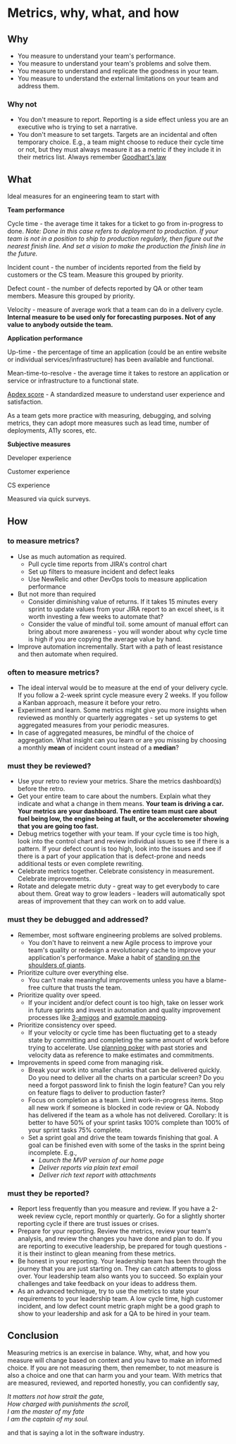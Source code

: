 # Metrics, why, what, and how

## Why

* You measure to understand your team's performance.
* You measure to understand your team's problems and solve them.
* You measure to understand and replicate the goodness in your team.
* You measure to understand the external limitations on your team and address them.

### Why not

* You don't measure to report. Reporting is a side effect unless you are an executive who is trying to set a narrative.
* You don't measure to set targets. Targets are an incidental and often temporary choice. E.g., a team might choose to reduce their cycle time or not, but they must always measure it as a metric if they include it in their metrics list. Always remember [Goodhart's law](https://en.wikipedia.org/wiki/Goodhart%27s_law)

## What

Ideal measures for an engineering team to start with

**Team performance**

Cycle time - the average time it takes for a ticket to go from in-progress to done.
    *Note: Done in this case refers to deployment to production. If your team is not in a position to ship to production regularly, then figure out the nearest finish line. And set a vision to make the production the finish line in the future.*

Incident count - the number of incidents reported from the field by customers or the CS team. Measure this grouped by priority.

Defect count - the number of defects reported by QA or other team members. Measure this grouped by priority.

Velocity - measure of average work that a team can do in a delivery cycle. **Internal measure to be used only for forecasting purposes. Not of any value to anybody outside the team.**

**Application performance**

Up-time - the percentage of time an application (could be an entire website or individual services/infrastructure) has been available and functional.

Mean-time-to-resolve - the average time it takes to restore an application or service or infrastructure to a functional state.

[Apdex score](https://en.wikipedia.org/wiki/Apdex) - A standardized measure to understand user experience and satisfaction.

As a team gets more practice with measuring, debugging, and solving metrics, they can adopt more measures such as lead time, number of deployments, A11y scores, etc.

**Subjective measures**

Developer experience

Customer experience

CS experience

Measured via quick surveys.

## How

### to measure metrics?

* Use as much automation as required.
  - Pull cycle time reports from JIRA's control chart
  - Set up filters to measure incident and defect leaks
  - Use NewRelic and other DevOps tools to measure application performance
* But not more than required
  - Consider diminishing value of returns. If it takes 15 minutes every sprint to update values from your JIRA report to an excel sheet, is it worth investing a few weeks to automate that?
  - Consider the value of mindful toil. some amount of manual effort can bring about more awareness - you will wonder about why cycle time is high if you are copying the average value by hand.
* Improve automation incrementally. Start with a path of least resistance and then automate when required. 

### often to measure metrics?

* The ideal interval would be to measure at the end of your delivery cycle. If you follow a 2-week sprint cycle measure every 2 weeks. If you follow a Kanban approach, measure it before your retro.
* Experiment and learn. Some metrics might give you more insights when reviewed as monthly or quarterly aggregates - set up systems to get aggregated measures from your periodic measures.
* In case of aggregated measures, be mindful of the choice of aggregation. What insight can you learn or are you missing by choosing a monthly **mean** of incident count instead of a **median**?

### must they be reviewed?

* Use your retro to review your metrics. Share the metrics dashboard(s) before the retro.
* Get your entire team to care about the numbers. Explain what they indicate and what a change in them means. **Your team is driving a car. Your metrics are your dashboard. The entire team must care about fuel being low, the engine being at fault, or the accelerometer showing that you are going too fast.**
* Debug metrics together with your team. If your cycle time is too high, look into the control chart and review individual issues to see if there is a pattern. If your defect count is too high, look into the issues and see if there is a part of your application that is defect-prone and needs additional tests or even complete rewriting.
* Celebrate metrics together. Celebrate consistency in measurement. Celebrate improvements.
* Rotate and delegate metric duty - great way to get everybody to care about them. Great way to grow leaders - leaders will automatically spot areas of improvement that they can work on to add value.

### must they be debugged and addressed?

* Remember, most software engineering problems are solved problems.
  - You don't have to reinvent a new Agile process to improve your team's quality or redesign a revolutionary cache to improve your application's performance. Make a habit of [standing on the shoulders of giants](https://en.wikipedia.org/wiki/Standing_on_the_shoulders_of_giants).
* Prioritize culture over everything else.
  - You can't make meaningful improvements unless you have a blame-free culture that trusts the team.
* Prioritize quality over speed.
  - If your incident and/or defect count is too high, take on lesser work in future sprints and invest in automation and quality improvement processes like [3-amigos](https://www.scrum.org/resources/blog/3-amigos-bytesize-agile) and [example mapping](https://cucumber.io/blog/bdd/example-mapping-introduction/).
* Prioritize consistency over speed.
  - If your velocity or cycle time has been fluctuating get to a steady state by committing and completing the same amount of work before trying to accelerate. Use [planning poker](https://www.atlassian.com/blog/platform/a-brief-overview-of-planning-poker) with past stories and velocity data as reference to make estimates and commitments.
* Improvements in speed come from managing risk.
  - Break your work into smaller chunks that can be delivered quickly. Do you need to deliver all the charts on a particular screen? Do you need a forgot password link to finish the login feature? Can you rely on feature flags to deliver to production faster?
  - Focus on completion as a team. Limit work-in-progress items. Stop all new work if someone is blocked in code review or QA. Nobody has delivered if the team as a whole has not delivered. Corollary: It is better to have 50% of your sprint tasks 100% complete than 100% of your sprint tasks 75% complete.
  - Set a sprint goal and drive the team towards finishing that goal. A goal can be finished even with some of the tasks in the sprint being incomplete. E.g.,
    - *Launch the MVP version of our home page*
    - *Deliver reports via plain text email*
    - *Deliver rich text report with attachments*
   
### must they be reported?

* Report less frequently than you measure and review. If you have a 2-week review cycle, report monthly or quarterly. Go for a slightly shorter reporting cycle if there are trust issues or crises.
* Prepare for your reporting. Review the metrics, review your team's analysis, and review the changes you have done and plan to do. If you are reporting to executive leadership, be prepared for tough questions - it is their instinct to glean meaning from these metrics.
* Be honest in your reporting. Your leadership team has been through the journey that you are just starting on. They can catch attempts to gloss over. Your leadership team also wants you to succeed. So explain your challenges and take feedback on your ideas to address them.
* As an advanced technique, try to use the metrics to state your requirements to your leadership team. A low cycle time, high customer incident, and low defect count metric graph might be a good graph to show to your leadership and ask for a QA to be hired in your team.

## Conclusion

Measuring metrics is an exercise in balance. Why, what, and how you measure will change based on context and you have to make an informed choice. If you are not measuring them, then remember, to not measure is also a choice and one that can harm you and your team. With metrics that are measured, reviewed, and reported honestly, you can confidently say,

*It matters not how strait the gate,<br/>*
*How charged with punishments the scroll,<br/>*
*I am the master of my fate<br/>*
*I am the captain of my soul.<br/>*

and that is saying a lot in the software industry.
